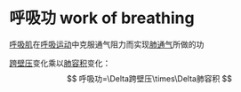 # 呼吸功 work of breathing

[呼吸肌](呼吸肌.md)在[呼吸运动](呼吸运动.md)中克服通气阻力而实现[肺通气](肺通气.md)所做的功

[跨壁压](跨壁压.md)变化乘以[肺容积](肺容积.md)变化：
$$
呼吸功=\Delta跨壁压\times\Delta肺容积
$$
